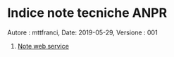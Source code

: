 # Indice note tecniche ANPR #

Autore : mttfranci, Date: 2019-05-29, Versione : 001
     
1) [Note web service](ws/index.md)  

